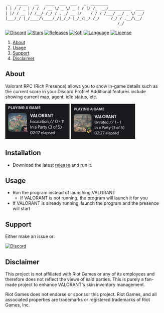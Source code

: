 ```
 _   _____   __   ____  ___  ___   _  ________                
| | / / _ | / /  / __ \/ _ \/ _ | / |/ /_  __/__________  ____
| |/ / __ |/ /__/ /_/ / , _/ __ |/    / / / /___/ __/ _ \/ __/
|___/_/ |_/____/\____/_/|_/_/ |_/_/|_/ /_/     /_/ / .__/\__/ 
                                                  /_/         
```
[![Discord][discord-shield]][discord-url]
[![Stars][stars-shield]][stars-url]
[![Releases][releases-shield]][releases-url]
[![Kofi][kofi-shield]][kofi-url]
[![Language][language-shield]][language-url]
[![License][license-shield]][license-url]

  <ol>  
    <li><a href="#about">About</li>
    <li><a href="#usage">Usage</a></li>
    <li><a href="#support">Support</a></li>
    <li><a href="#disclaimer">Disclaimer</a></li>
  </ol>
 
 
## About


 Valorant RPC (Rich Presence) allows you to show in-game details such as the current score in your Discord Profile! Additional features include showing current map, agent, idle status, etc.

 
 <a>
    <img src="assets/Demo1.png" alt="Demo" width="205" height="112">
    <img src="assets/Demo2.png" alt="Demo" width="205" height="112">

 </a>

 
 
## Installation

 - Download the latest [release](https://github.com/colinhartigan/valorant-rpc/releases/latest/download/valorant-rpc.exe) and run it.

 
 
## Usage

 - Run the program instead of launching VALORANT
     - If VALORANT is not running, the program will launch it for you
 - If VALORANT is already running, launch the program and the presence will start


 
## Support

 Either make an issue or:

 [![Discord][discord-shield]][discord-url]
 
 
 
## Disclaimer 

 This project is not affiliated with Riot Games or any of its employees and therefore does not reflect the views of said parties. This is purely a fan-made project to     enhance VALORANT's skin inventory management.

 Riot Games does not endorse or sponsor this project. Riot Games, and all associated properties are trademarks or registered trademarks of Riot Games, Inc.
 
 
 
[discord-shield]: https://img.shields.io/discord/860288779558715402?color=7289da&label=Support&logo=discord&logoColor=7289da&style=for-the-badge
[discord-url]: https://discord.gg/uGuswsZwAT

[license-shield]: https://img.shields.io/github/license/colinhartigan/valorant-rpc?style=for-the-badge
[license-url]: https://github.com/colinhartigan/valorant-rpc/blob/v3/LICENSE.txt

[stars-shield]: https://img.shields.io/github/stars/colinhartigan/valorant-rpc?logo=github&style=for-the-badge
[stars-url]: https://github.com/colinhartigan/valorant-rpc/stargazers

[releases-shield]: https://img.shields.io/github/downloads/colinhartigan/valorant-rpc/total?style=for-the-badge
[releases-url]: https://github.com/colinhartigan/valorant-rpc/releases

[language-shield]: https://img.shields.io/github/languages/top/colinhartigan/valorant-rpc?logo=python&logoColor=yellow&style=for-the-badge
[language-url]: https://www.python.org/

[kofi-shield]: https://img.shields.io/badge/Ko--fi-F16061?style=for-the-badge&logo=ko-fi&logoColor=white
[kofi-url]: https://ko-fi.com/colinh


